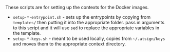 
These scripts are for setting up the contexts for the Docker images.

- `setup-*-entrypoint.sh` - sets up the entrypoints by copying from `templates/` then putting it into the appropriate folder. pass in arguments to this script and it will use `sed` to replace the appropriate variables in the template.
- `setup-*-keys.sh` - meant to be used locally, copies from `~/.atsign/keys` and moves them to the appropriate context directory.
